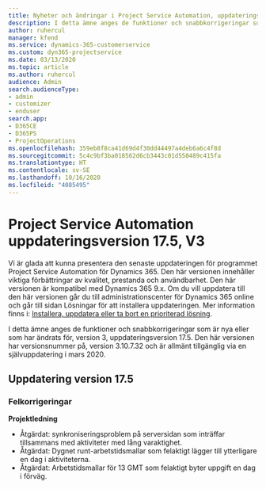 ```yaml
---
title: Nyheter och ändringar i Project Service Automation, uppdateringsversion 17.5, snabbkorrigering, version 3
description: I detta ämne anges de funktioner och snabbkorrigeringar som finns tillgängliga i Project Service Automation, uppdateringsversion 17.5, version 3.
author: ruhercul
manager: kfend
ms.service: dynamics-365-customerservice
ms.custom: dyn365-projectservice
ms.date: 03/13/2020
ms.topic: article
ms.author: ruhercul
audience: Admin
search.audienceType:
- admin
- customizer
- enduser
search.app:
- D365CE
- D365PS
- ProjectOperations
ms.openlocfilehash: 359eb8f8ca41d69d4f30dd44497a4deb6a6c4f8d
ms.sourcegitcommit: 5c4c9bf3ba018562d6cb3443c01d550489c415fa
ms.translationtype: HT
ms.contentlocale: sv-SE
ms.lasthandoff: 10/16/2020
ms.locfileid: "4085495"
---
```

# <a name="project-service-automation-update-release-175-v3"></a>Project Service Automation uppdateringsversion 17.5, V3

Vi är glada att kunna presentera den senaste uppdateringen för programmet Project Service Automation för Dynamics 365. Den här versionen innehåller viktiga förbättringar av kvalitet, prestanda och användbarhet.  Den här versionen är kompatibel med Dynamics 365 9.x. Om du vill uppdatera till den här versionen går du till administrationscenter för Dynamics 365 online och går till sidan Lösningar för att installera uppdateringen. Mer information finns i: [Installera, uppdatera eller ta bort en prioriterad lösning](https://docs.microsoft.com/power-platform/admin/install-remove-preferred-solution).

I detta ämne anges de funktioner och snabbkorrigeringar som är nya eller som har ändrats för, version 3, uppdateringsversion 17.5. Den här versionen har versionsnummer på, version 3.10.7.32 och är allmänt tillgänglig via en självuppdatering i mars 2020.


## <a name="update-release-175"></a>Uppdatering version 17.5

### <a name="bug-fixes"></a>Felkorrigeringar


**Projektledning**

- Åtgärdat: synkroniseringsproblem på serversidan som inträffar tillsammans med aktiviteter med lång varaktighet.
- Åtgärdat: Dygnet runt-arbetstidsmallar som felaktigt lägger till ytterligare en dag i aktiviteterna.
- Åtgärdat: Arbetstidsmallar för 13 GMT som felaktigt byter uppgift en dag i förväg.

